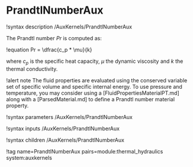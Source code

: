 # PrandtlNumberAux

!syntax description /AuxKernels/PrandtlNumberAux

The Prandtl number $Pr$ is computed as:

!equation
Pr = \dfrac{c_p * \mu}{k}

where $c_p$ is the specific heat capacity, $\mu$ the dynamic viscosity and $k$ the thermal conductivity.

!alert note
The fluid properties are evaluated using the conserved variable set of specific volume and specific internal energy.
To use pressure and temperature, you may consider using a [FluidPropertiesMaterialPT.md] along with a
[ParsedMaterial.md] to define a Prandtl number material property.

!syntax parameters /AuxKernels/PrandtlNumberAux

!syntax inputs /AuxKernels/PrandtlNumberAux

!syntax children /AuxKernels/PrandtlNumberAux

!tag name=PrandtlNumberAux pairs=module:thermal_hydraulics system:auxkernels
